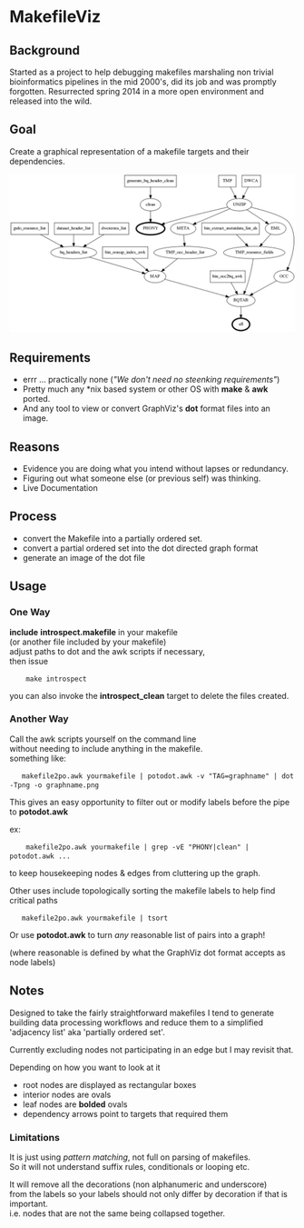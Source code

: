 # MakefileViz #

## Background ##
Started as a project to help debugging makefiles marshaling non trivial bioinformatics 
pipelines in the mid 2000's, did its job and was promptly forgotten.
Resurrected spring 2014 in a more open environment and released into the wild. 

## Goal ##

Create a graphical representation of a makefile targets and their dependencies.

![Sample MakefileViz ourput](https://raw.githubusercontent.com/TomConlin/MakefileViz/master/makefile.png)


## Requirements ##
  * errr ... practically none (_"We don't need no steenking requirements"_) 
  * Pretty much any *nix based system or other OS with __make__ & __awk__ ported.  
  * And any tool to view or convert GraphViz's __dot__ format files into an image.  

## Reasons ##

  * Evidence you are doing what you intend without lapses or redundancy.
  * Figuring out what someone else (or previous self) was thinking.
  * Live Documentation 

## Process ##

  * convert the Makefile into a partially ordered set.
  * convert a partial ordered set into the dot directed graph format
  * generate an image of the dot file

 
## Usage ##

### One Way ###
__include__  __introspect.makefile__ in your makefile  
(or another file included by your makefile)   
adjust paths to dot and the awk scripts if necessary,  
then  issue


```
    make introspect  
```

you can also invoke the **introspect_clean** target to delete the files created.


### Another Way ###
Call the awk scripts yourself on the command line   
without needing to include anything in the makefile.  
something like:

```
   makefile2po.awk yourmakefile | potodot.awk -v "TAG=graphname" | dot -Tpng -o graphname.png
```

This gives an easy opportunity to filter out  or modify labels before the pipe to __potodot.awk__

ex:

```
    makefile2po.awk yourmakefile | grep -vE "PHONY|clean" | potodot.awk ...
```

to keep housekeeping nodes & edges from cluttering up the graph.

Other uses include topologically sorting the makefile labels to help find critical paths

```
   makefile2po.awk yourmakefile | tsort
```

Or use __potodot.awk__ to turn _any_ reasonable list of pairs into a graph!

(where reasonable is defined by what the GraphViz dot format accepts as node labels) 


## Notes ##
Designed to take the fairly straightforward makefiles 
I tend to generate building data processing workflows
and reduce them to a simplified 'adjacency list' aka 'partially ordered set'.

Currently excluding nodes not participating in an edge but I may revisit that.

Depending on how you want to look at it

  * root nodes are displayed as rectangular boxes
  * interior nodes are ovals
  * leaf nodes are __bolded__ ovals
  * dependency arrows point to targets that required them 

### Limitations ###
It is just using _pattern matching_, not full on parsing of makefiles.   
So it will not understand suffix rules, conditionals or looping etc.

It will remove all the decorations (non alphanumeric and underscore)  
from the labels
so your labels should not only differ by decoration if that is important.  
i.e. nodes that are not the same being collapsed together.	
